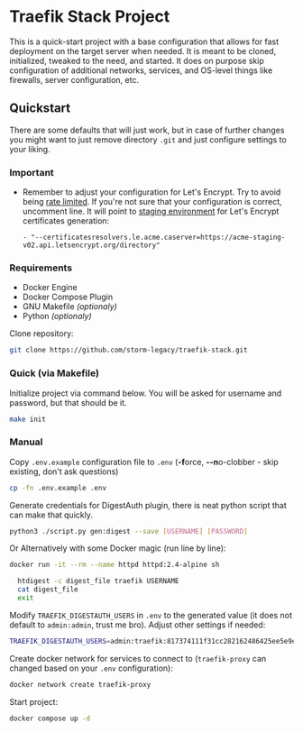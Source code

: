 # Traefik Stack Project
This is a quick-start project with a base configuration that allows for fast deployment on the target server when needed. It is meant to be cloned, initialized, tweaked to the need, and started. It does on purpose skip configuration of additional networks, services, and OS-level things like firewalls, server configuration, etc.

## Quickstart
There are some defaults that will just work, but in case of further changes you might want to just remove directory `.git` and just configure settings to your liking.

### Important
- Remember to adjust your configuration for Let's Encrypt. Try to avoid being [rate limited](https://letsencrypt.org/docs/rate-limits/). If you're not sure that your configuration is correct, uncomment line. It will point to [staging environment](https://letsencrypt.org/docs/staging-environment/) for Let's Encrypt certificates generation:
  ```
  - "--certificatesresolvers.le.acme.caserver=https://acme-staging-v02.api.letsencrypt.org/directory"
  ```

### Requirements
- Docker Engine
- Docker Compose Plugin
- GNU Makefile *(optionaly)*
- Python *(optionaly)*

Clone repository:
```bash
git clone https://github.com/storm-legacy/traefik-stack.git
```

### Quick (via Makefile)
Initialize project via command below. You will be asked for username and password, but that should be it.
```bash
make init
```

### Manual
Copy `.env.example` configuration file to `.env` (**-f**orce, **--n**o-clobber - skip existing, don't ask questions)
```bash
cp -fn .env.example .env
```

Generate credentials for DigestAuth plugin, there is neat python script that can make that quickly.
```bash
python3 ./script.py gen:digest --save [USERNAME] [PASSWORD]
```

Or Alternatively with some Docker magic (run line by line):
```bash
docker run -it --rm --name httpd httpd:2.4-alpine sh

  htdigest -c digest_file traefik USERNAME
  cat digest_file
  exit
```

Modify `TRAEFIK_DIGESTAUTH_USERS` in `.env` to the generated value (it does not default to `admin:admin`, trust me bro). Adjust other settings if needed:
```bash
TRAEFIK_DIGESTAUTH_USERS=admin:traefik:817374111f31cc282162486425ee5e9e
```

Create docker network for services to connect to (`traefik-proxy` can changed based on your `.env` configuration):
```bash
docker network create traefik-proxy
```

Start project:
```bash
docker compose up -d
```
